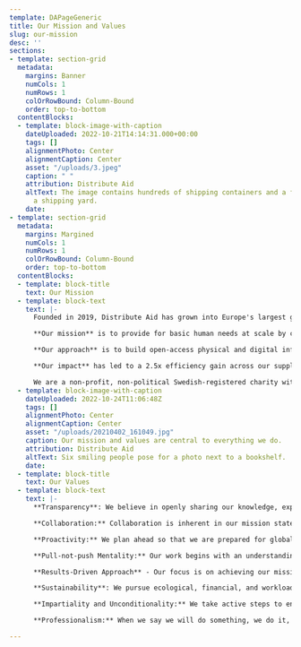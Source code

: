 ```yaml
---
template: DAPageGeneric
title: Our Mission and Values
slug: our-mission
desc: ''
sections:
- template: section-grid
  metadata:
    margins: Banner
    numCols: 1
    numRows: 1
    colOrRowBound: Column-Bound
    order: top-to-bottom
  contentBlocks:
  - template: block-image-with-caption
    dateUploaded: 2022-10-21T14:14:31.000+00:00
    tags: []
    alignmentPhoto: Center
    alignmentCaption: Center
    asset: "/uploads/3.jpeg"
    caption: " "
    attribution: Distribute Aid
    altText: The image contains hundreds of shipping containers and a few cranes in
      a shipping yard.
    date: 
- template: section-grid
  metadata:
    margins: Margined
    numCols: 1
    numRows: 1
    colOrRowBound: Column-Bound
    order: top-to-bottom
  contentBlocks:
  - template: block-title
    text: Our Mission
  - template: block-text
    text: |-
      Founded in 2019, Distribute Aid has grown into Europe's largest grassroots logistics organisation. We improve how aid is sourced, delivered, and distributed so as to achieve a greater collective impact in serving the needs of displaced and otherwise disadvantaged people. We have coordinated over 80 shipments of humanitarian aid and worked with 140+ small charities and organisations in 12 countries across Europe, Lebanon, and the United States of America.

      **Our mission** is to provide for basic human needs at scale by connecting communities and empowering people to uphold human dignity.

      **Our approach** is to build open-access physical and digital infrastructure that any humanitarian aid organisation can use, with an emphasis on supporting local grassroots organisations access large-scale infrastructure to carry out their mission. We run our own open-offer 4th party logistics services to support everyone in our extensive grassroots network, which includes needs assessments and aid matching services. We are a highly collaborative and transparent organisation that helps our partners grow their own efforts by sharing information, resources, and decision-making.

      **Our impact** has led to a 2.5x efficiency gain across our supply chain by increasing coordination, reducing costs, saving volunteer time, and preventing waste. Every $1 we spend on administration, projects, and logistics delivers $88 worth of aid to frontline organisations.

      We are a non-profit, non-political Swedish-registered charity with registration number #802521-4456.
  - template: block-image-with-caption
    dateUploaded: 2022-10-24T11:06:48Z
    tags: []
    alignmentPhoto: Center
    alignmentCaption: Center
    asset: "/uploads/20210402_161049.jpg"
    caption: Our mission and values are central to everything we do.
    attribution: Distribute Aid
    altText: Six smiling people pose for a photo next to a bookshelf.
    date: 
  - template: block-title
    text: Our Values
  - template: block-text
    text: |-
      **Transparency**: We believe in openly sharing our knowledge, experience, and techniques. Our commitment to open-source information and technology is steadfast because meeting the basic human needs of our network’s end beneficiaries is what is most important.

      **Collaboration:** Collaboration is inherent in our mission statement. We scale our network through collaboration, not control. We recognise that diversity makes us stronger and strive for inclusion as we welcome new people to become stakeholders on our team and in our network.

      **Proactivity:** We plan ahead so that we are prepared for global crises, supply chain disruptions, and unexpected events. We practice proactivity in a way that does not undermine our pull-not-push mentality.

      **Pull-not-push Mentality:** Our work begins with an understanding of needs. We only organise aid shipments when we know the aid is needed, and we trust those most proximate to beneficiaries–frontline groups–to understand their needs. If aid is not needed anywhere, we do not push to ship it.

      **Results-Driven Approach** - Our focus is on achieving our mission and strategy. We adapt our services and our approach to meet the needs of the moment in order to create the best results for the end beneficiary.

      **Sustainability**: We pursue ecological, financial, and workload sustainability. We believe that ecological sustainability is a holistic and ongoing effort; we avoid greenwashing and other mindsets which reduce sustainability to an afterthought.

      **Impartiality and Unconditionality:** We take active steps to ensure that aid that is delivered using our services is distributed freely, fairly, and unconditionally by frontline groups.

      **Professionalism:** When we say we will do something, we do it, and we establish processes to prevent overpromises. We assume positive intent when communicating with other people and organisations. We empower our team members to maintain strong boundaries and be accountable to each other.

---
```

